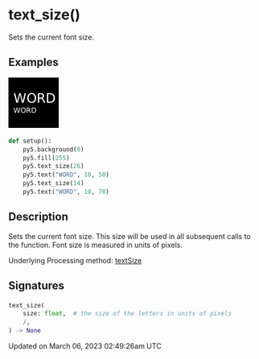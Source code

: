 # text_size()

Sets the current font size.

## Examples

<div class="example-table">

<div class="example-row"><div class="example-cell-image">

![example picture for text_size()](/images/reference/Sketch_text_size_0.png)

</div><div class="example-cell-code">

```python
def setup():
    py5.background(0)
    py5.fill(255)
    py5.text_size(26)
    py5.text("WORD", 10, 50)
    py5.text_size(14)
    py5.text("WORD", 10, 70)
```

</div></div>

</div>

## Description

Sets the current font size. This size will be used in all subsequent calls to the [](sketch_text) function. Font size is measured in units of pixels.

Underlying Processing method: [textSize](https://processing.org/reference/textSize_.html)

## Signatures

```python
text_size(
    size: float,  # the size of the letters in units of pixels
    /,
) -> None
```

Updated on March 06, 2023 02:49:26am UTC
